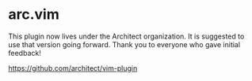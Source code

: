 # arc.vim

This plugin now lives under the Architect organization. It is suggested to use that version going forward. Thank you to everyone who gave initial feedback!

https://github.com/architect/vim-plugin
